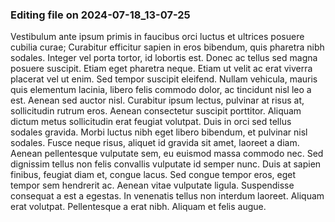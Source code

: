 

### Editing file on 2024-07-18_13-07-25

Vestibulum ante ipsum primis in faucibus orci luctus et ultrices posuere cubilia curae; Curabitur efficitur sapien in eros bibendum, quis pharetra nibh sodales. Integer vel porta tortor, id lobortis est. Donec ac tellus sed magna posuere suscipit. Etiam eget pharetra neque. Etiam ut velit ac erat viverra placerat vel ut enim. Sed tempor suscipit eleifend. Nullam vehicula, mauris quis elementum lacinia, libero felis commodo dolor, ac tincidunt nisl leo a est. Aenean sed auctor nisl. Curabitur ipsum lectus, pulvinar at risus at, sollicitudin rutrum eros. Aenean consectetur suscipit porttitor. Aliquam dictum metus sollicitudin erat feugiat volutpat. Duis in orci sed tellus sodales gravida. Morbi luctus nibh eget libero bibendum, et pulvinar nisl sodales.
Fusce neque risus, aliquet id gravida sit amet, laoreet a diam. Aenean pellentesque vulputate sem, eu euismod massa commodo nec. Sed dignissim tellus non felis convallis vulputate id semper nunc. Duis at sapien finibus, feugiat diam et, congue lacus. Sed congue tempor eros, eget tempor sem hendrerit ac. Aenean vitae vulputate ligula. Suspendisse consequat a est a egestas. In venenatis tellus non interdum laoreet. Aliquam erat volutpat. Pellentesque a erat nibh. Aliquam et felis augue.


